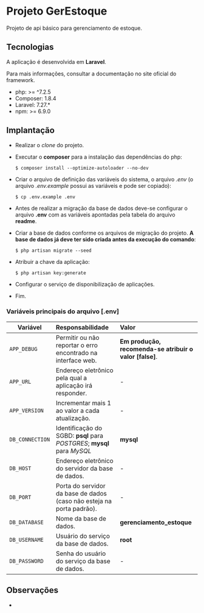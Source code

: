 # Projeto GerEstoque

Projeto de api básico para gerenciamento de estoque.

## Tecnologias

A aplicação é desenvolvida em **Laravel**.

Para mais informações, consultar a documentação no site oficial do framework.

-   php: >= ^7.2.5
-   Composer: 1.8.4
-   Laravel: 7.27.\*
-   npm: >= 6.9.0

## Implantação

-   Realizar o _clone_ do projeto.

-   Executar o **composer** para a instalação das dependências do php:

    ```
    $ composer install --optimize-autoloader --no-dev
    ```

-   Criar o arquivo de definição das variáveis do sistema, o arquivo _.env_ (o arquivo _.env.example_ possui as variáveis e pode ser copiado):

    ```
    $ cp .env.example .env
    ```

-   Antes de realizar a migração da base de dados deve-se configurar o arquivo **.env** com as variáveis apontadas pela tabela do arquivo **readme**.
-   Criar a base de dados conforme os arquivos de migração do projeto. **A base de dados já deve ter sido criada antes da execução do comando**:

    ```
    $ php artisan migrate --seed
    ```

-   Atribuir a chave da aplicação:

    ```
    $ php artisan key:generate
    ```

-   Configurar o serviço de disponibilização de aplicações.

-   Fim.

### Variáveis principais do arquivo [.env]

| Variável        | Responsabilidade                                                        | Valor                                                   |
| --------------- | :---------------------------------------------------------------------- | :------------------------------------------------------ |
| `APP_DEBUG`     | Permitir ou não reportar o erro encontrado na interface web.            | **Em produção, recomenda-se atribuir o valor [false]**. |
| `APP_URL`       | Endereço eletrônico pela qual a aplicação irá responder.                | -                                                       |
| `APP_VERSION`   | Incrementar mais 1 ao valor a cada atualização.                         | -                                                       |
| `DB_CONNECTION` | Identificação do SGBD: **psql** para _POSTGRES_; **mysql** para _MySQL_ | **mysql**                                                   |
| `DB_HOST`       | Endereço eletrônico do servidor da base de dados.                       | -                                                       |
| `DB_PORT`       | Porta do servidor da base de dados (caso não esteja na porta padrão).   | -                                                       |
| `DB_DATABASE`   | Nome da base de dados.                                                  | **gerenciamento_estoque**                                                       |
| `DB_USERNAME`   | Usuário do serviço da base de dados.                                    | **root**                                                       |
| `DB_PASSWORD`   | Senha do usuário do serviço da base de dados.                           | -                                                       |

## Observações

-   
